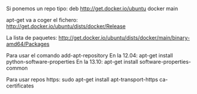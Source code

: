 Si ponemos un repo tipo:
deb http://get.docker.io/ubuntu docker main

apt-get va a coger el fichero:
http://get.docker.io/ubuntu/dists/docker/Release

La lista de paquetes:
http://get.docker.io/ubuntu/dists/docker/main/binary-amd64/Packages


Para usar el comando add-apt-repository
En la 12.04: apt-get install python-software-properties
En la 13.10: apt-get install software-properties-common


Para usar repos https:
sudo apt-get install apt-transport-https ca-certificates
